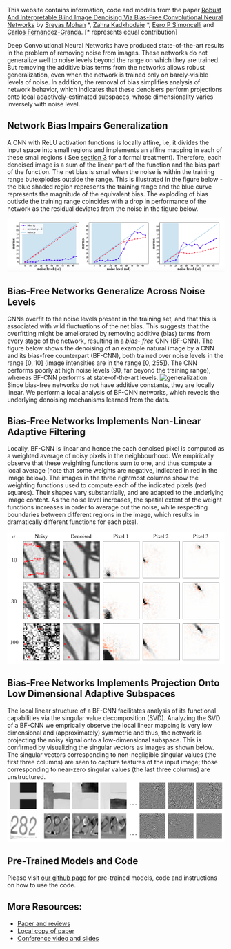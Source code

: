 This website contains information, code and models from the paper [Robust And Interpretable Blind Image Denoising Via Bias-Free Convolutional Neural Networks](https://arxiv.org/abs/1906.05478) by [Sreyas Mohan](https://sreyas-mohan.github.io) \*, [Zahra Kadkhodaie](https://www.linkedin.com/in/zahra-kadkhodaie-1b415680) \*, [Eero P Simoncelli](https://www.cns.nyu.edu/~eero/) and [Carlos Fernandez-Granda](https://cims.nyu.edu/~cfgranda/). [\* represents equal contribution]

Deep Convolutional Neural Networks have produced state-of-the-art results in the problem of removing noise from images. These networks do not generalize well to noise levels beyond the range on which they are trained. But removing the additive bias terms from the networks allows robust generalization, even when the network is trained only on barely-visible levels of noise. In addition, the removal of bias simplifies analysis of network behavior, which indicates that these denoisers perform projections onto local adaptively-estimated subspaces, whose dimensionality varies inversely with noise level.

## Network Bias Impairs Generalization

A CNN with ReLU activation functions is locally affine, i.e, it divides the input space into small regions and implements an affine mapping in each of these small regions ( See [section 3](https://arxiv.org/pdf/1906.05478.pdf) for a formal treatment). Therefore, each denoised image is a sum of the linear part of the function and the bias part of the function. The net bias is small when the noise is within the training range butexplodes outside the range. This is illustrated in the figure below - the blue shaded region represents the training range and the blue curve represents the magnitude of the equivalent bias. The exploding of bias outisde the training range coincides with a drop in performance of the network as the residual deviates from the noise in the figure below. 

![bias_overfits](./figures/bias_overfit.png) 

## Bias-Free Networks Generalize Across Noise Levels

CNNs overfit to the noise levels present in the training set, and that this is associated with wild fluctuations of the net bias. This suggests that the overfitting might be ameliorated by removing additive (bias) terms from every stage of the network, resulting in a *bias- free* CNN (BF-CNN). The figure below shows the denoising of an example natural image by a CNN and its bias-free counterpart (BF-CNN), both trained over noise levels in the range [0, 10] (image intensities are in the range [0, 255]). The CNN performs poorly at high noise levels (90, far beyond the training range), whereas BF-CNN performs at state-of-the-art levels.
![generalization](./figures/all_denoised.gif) 
Since bias-free networks do not have additive constants, they are locally linear. We perform a local analysis of BF-CNN networks, which reveals the underlying denoising mechanisms learned from the data.

## Bias-Free Networks Implements Non-Linear Adaptive Filtering

Locally, BF-CNN is linear and hence the each denoised pixel is computed as a weighted average of noisy pixels in the neighbourhood. We empirically observe that these weighting functions sum to one, and thus compute a local average (note that some weights are negative, indicated in red in the image below). The images in the three rightmost columns show the weighting functions used to compute each of the indicated pixels (red squares). Their shapes vary substantially, and are adapted to the underlying image content. As the noise level increases, the spatial extent of the weight functions increases in order to average out the noise, while respecting boundaries between different regions in the image, which results in dramatically different functions for each pixel.

![filters](./figures/tree_filters.png) 

## Bias-Free Networks Implements Projection Onto Low Dimensional Adaptive Subspaces

The local linear structure of a BF-CNN facilitates analysis of its functional capabilities via the singular value decomposition (SVD). Analyzing the SVD of a BF-CNN we emprically observe the local linear mapping is very low dimensional and  (approximately) symmetric and thus, the network is projecting the noisy signal onto a low-dimensional subspace. This is confirmed by visualizing the singular vectors as images as shown below. The singular vectors corresponding to non-negligible singular values (the first three columns) are seen to capture features of the input image; those corresponding to near-zero singular values (the last three columns) are unstructured.
![filters](./figures/svd_vecs.png) 

## Pre-Trained Models and Code
Please visit [our github page](https://labforcomputationalvision.github.io/bias_free_denoising/) for pre-trained models, code and instructions on how to use the code. 

## More Resources:
* [Paper and reviews](https://openreview.net/forum?id=HJlSmC4FPS)
* [Local copy of paper](https://www.cns.nyu.edu/~lcv/pubs/makeAbs.php?loc=MohanKadkhodaie19b)
* [Conference video and slides](https://iclr.cc/virtual/poster_HJlSmC4FPS.html)
